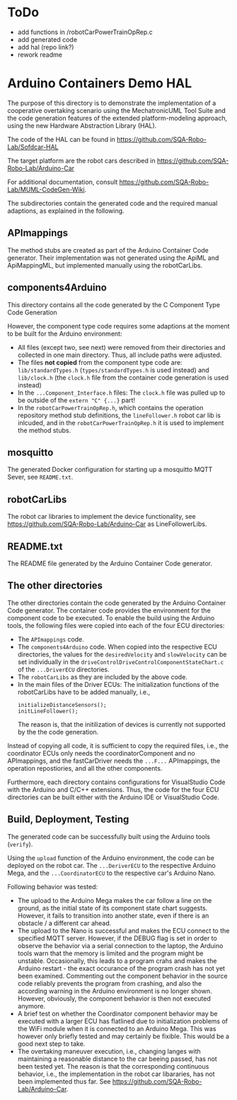 # ToDo
* add functions in /robotCarPowerTrainOpRep.c
* add generated code
* add hal (repo link?)
* rework readme


# Arduino Containers Demo HAL

The purpose of this directory is to demonstrate the implementation of a cooperative overtaking scenario using the MechatronicUML Tool Suite and the code generation features of the extended platform-modeling approach, using the new Hardware Abstraction Library (HAL).

The code of the HAL can be found in https://github.com/SQA-Robo-Lab/Sofdcar-HAL

The target platform are the robot cars described in https://github.com/SQA-Robo-Lab/Arduino-Car

For additional documentation, consult https://github.com/SQA-Robo-Lab/MUML-CodeGen-Wiki. 

The subdirectories contain the generated code and the required manual adaptions, as explained in the following.

## APImappings

The method stubs are created as part of the Arduino Container Code generator. Their implementation was not generated using the ApiML and ApiMappingML, but implemented manually using the robotCarLibs.

## components4Arduino

This directory contains all the code generated by the C Component Type Code Generation

However, the component type code requires some adaptions at the moment to be built for the Arduino environment:
* All files (except two, see next) were removed from their directories and collected in one main directory. Thus, all include paths were adjusted.
* The files **not copied** from the component type code are: ```lib/standardTypes.h``` (```types/standardTypes.h``` is used instead) and ```lib/clock.h``` (the ```clock.h``` file from the container code generation is used instead)
* In the ```...Component_Interface.h``` files: The ```clock.h``` file was pulled up to be outside of the ```extern "C" {...}``` part!
* In the ```robotCarPowerTrainOpRep.h```, which contains the operation repository method stub definitions, the ```lineFollower.h``` robot car lib is inlcuded, and in the ```robotCarPowerTrainOpRep.h``` it is used to implement the method stubs.

## mosquitto

The generated Docker configuration for starting up a mosquitto MQTT Sever, see ```README.txt```.

## robotCarLibs

The robot car libraries to implement the device functionality, see https://github.com/SQA-Robo-Lab/Arduino-Car as LineFollowerLibs.

## README.txt

The README file generated by the Arduino Container Code generator.

## The other directories

The other directories contain the code generated by the Arduino Container Code generator. The container code provides the environment for the component code to be executed. To enable the build using the Arduino tools, the following files were copied into each of the four ECU directories:
* The ```APImappings``` code.
* The ```components4Arduino``` code. When copied into the respective ECU directories, the values for the ```desiredVelocity``` and ```slowVelocity``` can be set individually in the ```driveControlDriveControlComponentStateChart.c``` of the ```...DriverECU``` directories.
* The ```robotCarLibs``` as they are included by the above code.
* In the main files of the Driver ECUs: The initialization functions of the robotCarLibs have to be added manually, i.e., 
    ```
    initializeDistanceSensors();
    initLineFollower();
    ```
    The reason is, that the initilization of devices is currently not supported by the the code generation.

Instead of copying all code, it is sufficient to copy the required files, i.e., the coordinator ECUs only needs the coordinatorComponent and no APImappings, and the fastCarDriver needs the ```...F...``` APImappings, the operation repostiories, and all the other components.

Furthermore, each directory contains configurations for VisualStudio Code with the Arduino and C/C++ extensions. Thus, the code for the four ECU directories can be built either with the Arduino IDE or VisualStudio Code.

## Build, Deployment, Testing

The generated code can be successfully built using the Arduino tools (```verify```).

Using the ```upload``` function of the Arduino environment, the code can be deployed on the robot car. The ```...DeriverECU``` to the respective Arduino Mega, and the ```...CoordinatorECU``` to the respective car's Arduino Nano. 

Following behavior was tested:
* The upload to the Arduino Mega makes the car follow a line on the ground, as the initial state of its component state chart suggests. However, it fails to transition into another state, even if there is an obstacle / a different car ahead.
* The upload to the Nano is successful and makes the ECU connect to the specified MQTT server. However, if the DEBUG flag is set in order to observe the behavior via a serial connection to the laptop, the Arduino tools warn that the memory is limited and the program might be unstable. Occasionally, this leads to a program crahs and makes the Arduino restart - the exact occurance of the program crash has not yet been examined. Commenting out the component behavior in the source code reliably prevents the program from crashing, and also the according warning in the Arduino environment is no longer shown. However, obviously, the component behavior is then not executed anymore.
* A brief test on whether the Coordinator component behavior may be executed with a larger ECU has flatlined due to initialization problems of the WiFi module when it is connected to an Arduino Mega. This was however only briefly tested and may certainly be fixible. This would be a good next step to take.
* The overtaking maneuver execution, i.e., changing langes with maintaining a reasonable distance to the car beeing passed, has not been tested yet. The reason is that the corresponding continuous behavior, i.e., the implementation in the robot car libararies, has not been implemented thus far. See https://github.com/SQA-Robo-Lab/Arduino-Car. 